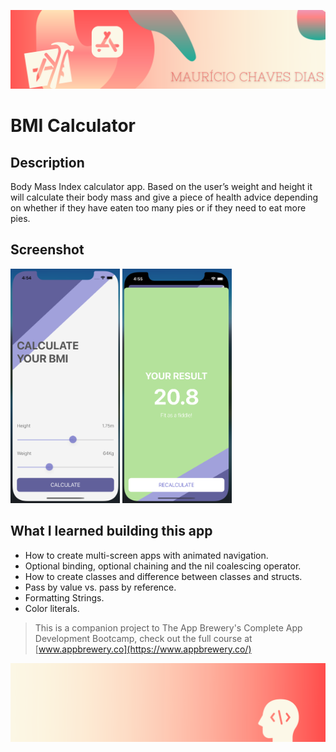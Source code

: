 
![Begin Banner](Documentation/readme-begin-banner-mau.png)

#  BMI Calculator
 

## Description

Body Mass Index calculator app. Based on the user’s weight and height it will calculate their body mass and give a piece of health advice depending on whether if they have eaten too many pies or if they need to eat more pies. 


## Screenshot

<img src= Documentation/Screenshot1.png  height="375" width="175">   <img src= Documentation/Screenshot2.png height="375" width="175">



## What I learned building this app

* How to create multi-screen apps with animated navigation.
* Optional binding, optional chaining and the nil coalescing operator.
* How to create classes and difference between classes and structs. 
* Pass by value vs. pass by reference. 
* Formatting Strings. 
* Color literals.



>This is a companion project to The App Brewery's Complete App Development Bootcamp, check out the full course at [www.appbrewery.co](https://www.appbrewery.co/)

![End Banner](Documentation/readme-end-banner-mau.png)

